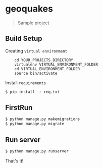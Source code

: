 # geoquakes

> Sample project

## Build Setup

Creating `virtual environment`

```shell
    cd YOUR_PROJECTS_DIRECTORY
    virtualenv VIRTUAL_ENVIRONMENT_FOLDER
    cd VIRTUAL_ENVIRONMENT_FOLDER
    source bin/activate
```

Install `requirements`

``` bash
$ pip install -r req.txt
```

## FirstRun

``` bash
$ python manage.py makemigrations
$ python manage.py migrate
```

## Run server

``` bash
$ python manage.py runserver
```

That's it!
